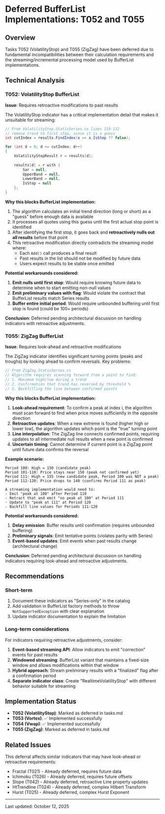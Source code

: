 # Deferred BufferList Implementations: T052 and T055

## Overview

Tasks T052 (VolatilityStop) and T055 (ZigZag) have been deferred due to fundamental incompatibilities between their calculation requirements and the streaming/incremental processing model used by BufferList implementations.

## Technical Analysis

### T052: VolatilityStop BufferList

**Issue**: Requires retroactive modifications to past results

The VolatilityStop indicator has a critical implementation detail that makes it unsuitable for streaming:

```csharp
// From VolatilityStop.StaticSeries.cs lines 119-132
// remove trend to first stop, since it is a guess
int cutIndex = results.FindIndex(x => x.IsStop ?? false);

for (int d = 0; d <= cutIndex; d++)
{
    VolatilityStopResult r = results[d];
    
    results[d] = r with {
        Sar = null,
        UpperBand = null,
        LowerBand = null,
        IsStop = null
    };
}
```

**Why this blocks BufferList implementation:**

1. The algorithm calculates an initial trend direction (long or short) as a "guess" before enough data is available
2. It processes all quotes using this guess until the first actual stop point is identified
3. After identifying the first stop, it goes back and **retroactively nulls out all results** before that point
4. This retroactive modification directly contradicts the streaming model where:
   - Each `Add()` call produces a final result
   - Past results in the list should not be modified by future data
   - Users expect results to be stable once emitted

**Potential workarounds considered:**

1. **Emit nulls until first stop**: Would require knowing future data to determine when to start emitting non-null values
2. **Emit preliminary values with flag**: Would violate the contract that BufferList results match Series results
3. **Buffer entire initial period**: Would require unbounded buffering until first stop is found (could be 100+ periods)

**Conclusion**: Deferred pending architectural discussion on handling indicators with retroactive adjustments.

### T055: ZigZag BufferList

**Issue**: Requires look-ahead and retroactive modifications

The ZigZag indicator identifies significant turning points (peaks and troughs) by looking ahead to confirm reversals. Key problems:

```csharp
// From ZigZag.StaticSeries.cs
// Algorithm requires scanning forward from a point to find:
// 1. Maximum high/low during a trend
// 2. Confirmation that trend has reversed by threshold %
// 3. Backfilling the line between confirmed points
```

**Why this blocks BufferList implementation:**

1. **Look-ahead requirement**: To confirm a peak at index i, the algorithm must scan forward to find when price moves sufficiently in the opposite direction
2. **Retroactive updates**: When a new extreme is found (higher high or lower low), the algorithm updates which point is the "true" turning point
3. **Line interpolation**: The ZigZag line connects confirmed points, requiring updates to all intermediate null results when a new point is confirmed
4. **Uncertain timing**: Cannot determine if current point is a ZigZag point until future data confirms the reversal

**Example scenario:**

```
Period 100: High = 150 (candidate peak)
Period 101-110: Price stays near 150 (peak not confirmed yet)
Period 111: High = 155 (new candidate peak, Period 100 was NOT a peak)
Period 112-120: Price drops to 140 (confirms Period 111 as peak)

A streaming implementation would need to:
- Emit "peak at 100" after Period 110
- Retract that and emit "no peak at 100" at Period 111
- Update to "peak at 111" at Period 120
- Backfill line values for Periods 111-120
```

**Potential workarounds considered:**

1. **Delay emission**: Buffer results until confirmation (requires unbounded buffering)
2. **Preliminary signals**: Emit tentative points (violates parity with Series)
3. **Event-based updates**: Emit events when past results change (architectural change)

**Conclusion**: Deferred pending architectural discussion on handling indicators requiring look-ahead and retroactive adjustments.

## Recommendations

### Short-term

1. Document these indicators as "Series-only" in the catalog
2. Add validation in BufferList factory methods to throw `NotSupportedException` with clear explanation
3. Update indicator documentation to explain the limitation

### Long-term considerations

For indicators requiring retroactive adjustments, consider:

1. **Event-based streaming API**: Allow indicators to emit "correction" events for past results
2. **Windowed streaming**: BufferList variant that maintains a fixed-size window and allows modifications within that window
3. **Hybrid approach**: Stream preliminary results with a "finalized" flag after a confirmation period
4. **Separate indicator class**: Create "RealtimeVolatilityStop" with different behavior suitable for streaming

## Implementation Status

- **T052 (VolatilityStop)**: Marked as deferred in tasks.md
- **T053 (Vortex)**: ✅ Implemented successfully
- **T054 (Vwap)**: ✅ Implemented successfully
- **T055 (ZigZag)**: Marked as deferred in tasks.md

## Related Issues

This deferral affects similar indicators that may have look-ahead or retroactive requirements:

- Fractal (T021) - Already deferred, requires future data
- Ichimoku (T026) - Already deferred, requires future offsets
- Slope (T042) - Already deferred, retroactive Line property updates
- HtTrendline (T024) - Already deferred, complex Hilbert Transform
- Hurst (T025) - Already deferred, complex Hurst Exponent

---
Last updated: October 12, 2025
